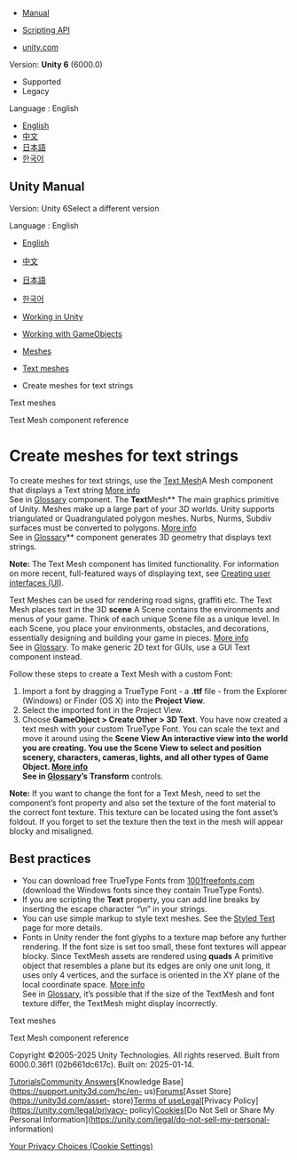 [](https://docs.unity3d.com)

  * [Manual](../Manual/index.html)
  * [Scripting API](../ScriptReference/index.html)

  * [unity.com](https://unity.com/)

Version: **Unity 6** (6000.0)

  * Supported
  * Legacy

Language : English

  * [English](/Manual/create-meshes-text-strings.html)
  * [中文](/cn/current/Manual/create-meshes-text-strings.html)
  * [日本語](/ja/current/Manual/create-meshes-text-strings.html)
  * [한국어](/kr/current/Manual/create-meshes-text-strings.html)

[](https://docs.unity3d.com)

## Unity Manual

Version: Unity 6Select a different version

Language : English

  * [English](/Manual/create-meshes-text-strings.html)
  * [中文](/cn/current/Manual/create-meshes-text-strings.html)
  * [日本語](/ja/current/Manual/create-meshes-text-strings.html)
  * [한국어](/kr/current/Manual/create-meshes-text-strings.html)

  * [Working in Unity](working-in-unity.html)
  * [Working with GameObjects](working-with-gameobjects.html)
  * [Meshes](mesh.html)
  * [Text meshes](text-meshes.html)
  * Create meshes for text strings

[](text-meshes.html)

Text meshes

[](class-TextMesh.html)

Text Mesh component reference

# Create meshes for text strings

To create meshes for text strings, use the [Text Mesh](class-TextMesh.html)A
Mesh component that displays a Text string [More info](class-TextMesh.html)  
See in [Glossary](Glossary.html#TextMesh) component. The **Text**Mesh** The
main graphics primitive of Unity. Meshes make up a large part of your 3D
worlds. Unity supports triangulated or Quadrangulated polygon meshes. Nurbs,
Nurms, Subdiv surfaces must be converted to polygons. [More info](mesh.html)  
See in [Glossary](Glossary.html#Mesh)** component generates 3D geometry that
displays text strings.

**Note:** The Text Mesh component has limited functionality. For information
on more recent, full-featured ways of displaying text, see [Creating user
interfaces (UI)](UIToolkits.html).

Text Meshes can be used for rendering road signs, graffiti etc. The Text Mesh
places text in the 3D **scene** A Scene contains the environments and menus of
your game. Think of each unique Scene file as a unique level. In each Scene,
you place your environments, obstacles, and decorations, essentially designing
and building your game in pieces. [More info](CreatingScenes.html)  
See in [Glossary](Glossary.html#Scene). To make generic 2D text for GUIs, use
a GUI Text component instead.

Follow these steps to create a Text Mesh with a custom Font:

  1. Import a font by dragging a TrueType Font - a **.ttf** file - from the Explorer (Windows) or Finder (OS X) into the **Project View**.
  2. Select the imported font in the Project View.
  3. Choose **GameObject > Create Other > 3D Text**. You have now created a text mesh with your custom TrueType Font. You can scale the text and move it around using the ****Scene View** An interactive view into the world you are creating. You use the Scene View to select and position scenery, characters, cameras, lights, and all other types of Game Object. [More info](UsingTheSceneView.html)  
See in [Glossary](Glossary.html#SceneView)’s** **Transform** controls.

**Note:** If you want to change the font for a Text Mesh, need to set the
component’s font property and also set the texture of the font material to the
correct font texture. This texture can be located using the font asset’s
foldout. If you forget to set the texture then the text in the mesh will
appear blocky and misaligned.

## Best practices

  * You can download free TrueType Fonts from [1001freefonts.com](http://www.1001freefonts.com/fonts/afonts.htm) (download the Windows fonts since they contain TrueType Fonts).
  * If you are scripting the **Text** property, you can add line breaks by inserting the escape character “\n” in your strings.
  * You can use simple markup to style text meshes. See the [Styled Text](text-meshes.html) page for more details.
  * Fonts in Unity render the font glyphs to a texture map before any further rendering. If the font size is set too small, these font textures will appear blocky. Since TextMesh assets are rendered using **quads** A primitive object that resembles a plane but its edges are only one unit long, it uses only 4 vertices, and the surface is oriented in the XY plane of the local coordinate space. [More info](PrimitiveObjects.html)  
See in [Glossary](Glossary.html#Quad), it’s possible that if the size of the
TextMesh and font texture differ, the TextMesh might display incorrectly.

[](text-meshes.html)

Text meshes

[](class-TextMesh.html)

Text Mesh component reference

Copyright ©2005-2025 Unity Technologies. All rights reserved. Built from
6000.0.36f1 (02b661dc617c). Built on: 2025-01-14.

[Tutorials](https://learn.unity.com/)[Community
Answers](https://answers.unity3d.com)[Knowledge
Base](https://support.unity3d.com/hc/en-
us)[Forums](https://forum.unity3d.com)[Asset Store](https://unity3d.com/asset-
store)[Terms of
use](https://docs.unity3d.com/Manual/TermsOfUse.html)[Legal](https://unity.com/legal)[Privacy
Policy](https://unity.com/legal/privacy-
policy)[Cookies](https://unity.com/legal/cookie-policy)[Do Not Sell or Share
My Personal Information](https://unity.com/legal/do-not-sell-my-personal-
information)

[Your Privacy Choices (Cookie Settings)](javascript:void\(0\);)

